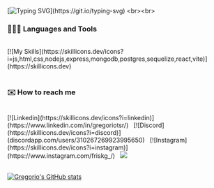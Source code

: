 <!-- Typing SVG by DenverCoder1 - https://github.com/DenverCoder1/readme-typing-svg -->
[![Typing SVG](https://readme-typing-svg.demolab.com?font=Noto+Sans+Japanese&size=30&duration=3000&pause=1&color=FFB3C6&center=true&multiline=true&random=false&width=435&lines=Hi!+I'm+Gregorio+%E2%98%81;Welcome+to+my+profile!)](https://git.io/typing-svg)
<br><br>

### 👨🏻‍💻 Languages and Tools
<br>
[![My Skills](https://skillicons.dev/icons?i=js,html,css,nodejs,express,mongodb,postgres,sequelize,react,vite)](https://skillicons.dev)
<br><br>

### ✉️ How to reach me
<br>
[![Linkedin](https://skillicons.dev/icons?i=linkedin)](https://www.linkedin.com/in/gregoriotsr/)  &nbsp; [![Discord](https://skillicons.dev/icons?i=discord)](discordapp.com/users/310267269923995650)  &nbsp; [![Instagram](https://skillicons.dev/icons?i=instagram)](https://www.instagram.com/friskg_/)  &nbsp; <a href="mailto:gralfonsotr@gmail.com"> <img src="https://skillicons.dev/icons?i=gmail" />
<br><br>

[![Gregorio's GitHub stats](https://github-readme-stats.vercel.app/api?username=GREGORIOtsr&theme=synthwave&show_icon=true&hide=issues)](https://github.com/anuraghazra/github-readme-stats)
